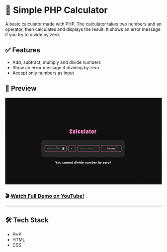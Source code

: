 # 🧮 Simple PHP Calculator

A basic calculator made with PHP. The calculator takes two numbers and an operator, then calculates and displays the result. It shows an error message if you try to divide by zero. 

## ✅ Features 
* Add, subtract, multiply and divide numbers
* Show an error message if dividing by zero
* Accept only numbers as input

## 🚀 Preview

  <img 
    src="gifPhpCalculator.gif" 
  />

### 🎬 [Watch Full Demo on YouTube!](https://www.youtube.com/watch?v=xv25Mg1D82U)


________

## 🛠️ Tech Stack
- PHP
- HTML 
- CSS


